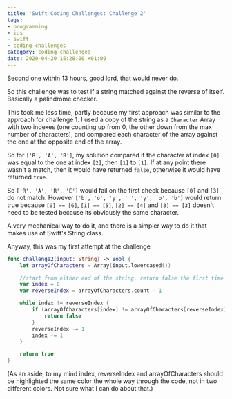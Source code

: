 ```yaml
---
title: 'Swift Coding Challenges: Challenge 2'
tags:
- programming
- ios
- swift
- coding-challenges
category: coding-challenges
date: 2020-04-20 15:28:00 +01:00
---
```

Second one within 13 hours, good lord, that would never do.

So this challenge was to test if a string matched against the reverse of itself. Basically a palindrome checker.

This took me less time, partly because my first approach was similar to the approach for challenge 1. I used a copy of the string as a ``Character`` Array with two indexes (one counting up from 0, the other down from the max number of characters), and compared each character of the array against the one at the opposite end of the array.

So for ```['R', 'A', 'R']```, my solution compared if the character at index ```[0]``` was equal to the one at index ```[2]```, then ```[1]``` to ```[1]```. If at any point there wasn't a match, then it would have returned ```false```, otherwise it would have returned ```true```.

So ```['R', 'A', 'R', 'E']``` would fail on the first check because ```[0]``` and ```[3]``` do not match.
However ```['b', 'o', 'y', ' ', 'y', 'o', 'b']``` would return true because ```[0] == [6]```, ```[1] == [5]```, ```[2] == [4]``` and ```[3] == [3]``` doesn't need to be tested because its obviously the same character.

A very mechanical way to do it, and there is a simpler way to do it that makes use of Swift's String class.

Anyway, this was my first attempt at the challenge

```swift
func challenge2(input: String) -> Bool {
    let arrayOfCharacters = Array(input.lowercased())

    //start from either end of the string, return false the first time they don't match
    var index = 0
    var reverseIndex = arrayOfCharacters.count - 1

    while index != reverseIndex {
        if (arrayOfCharacters[index] != arrayOfCharacters[reverseIndex]) {
            return false
        }
        reverseIndex -= 1
        index += 1
    }

    return true
}
```
(As an aside, to my mind index, reverseIndex and arrayOfCharacters should be highlighted the same color the whole way through the code, not in two different colors. Not sure what I can do about that.)
